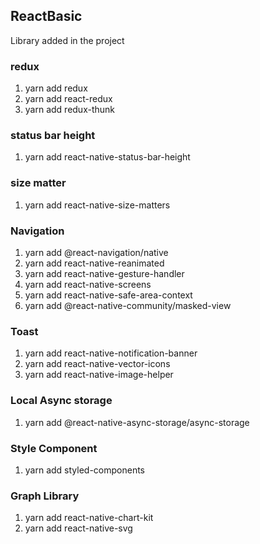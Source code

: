 ## ReactBasic

Library added in the project

### redux
1. yarn add redux
2. yarn add react-redux
3. yarn add redux-thunk

### status bar height
1. yarn add react-native-status-bar-height

### size matter 
1. yarn add react-native-size-matters

### Navigation
1. yarn add @react-navigation/native
2. yarn add react-native-reanimated 
3. yarn add react-native-gesture-handler 
4. yarn add react-native-screens 
5. yarn add react-native-safe-area-context 
6. yarn add @react-native-community/masked-view

### Toast 
1. yarn add react-native-notification-banner
2. yarn add react-native-vector-icons
3. yarn add react-native-image-helper

### Local Async storage
1. yarn add @react-native-async-storage/async-storage

### Style Component 
1. yarn add styled-components

### Graph Library 
1. yarn add react-native-chart-kit
2. yarn add react-native-svg
